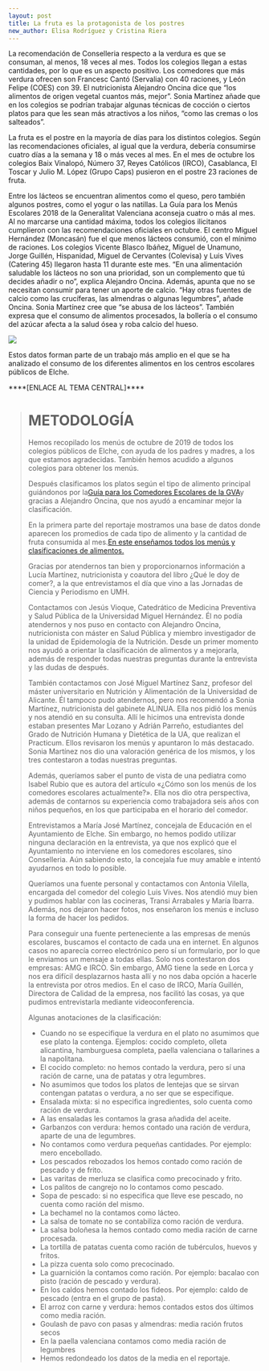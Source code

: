 ```yaml
---
layout: post
title: La fruta es la protagonista de los postres
new_author: Elisa Rodríguez y Cristina Riera
---
```

<!--StartFragment-->

La recomendación de Conselleria respecto a la verdura es que se consuman, al menos, 18 veces al mes. Todos los colegios llegan a estas cantidades, por lo que es un aspecto positivo. Los comedores que más verdura ofrecen son Francesc Cantó (Servalia) con 40 raciones, y León Felipe (COES) con 39. El nutricionista Alejandro Oncina dice que “los alimentos de origen vegetal cuantos más, mejor”. Sonia Martínez añade que en los colegios se podrían trabajar algunas técnicas de cocción o ciertos platos para que les sean más atractivos a los niños, “como las cremas o los salteados”.

<div class="flourish-embed" data-src="story/154836"><script src="https://public.flourish.studio/resources/embed.js"></script></div>

La fruta es el postre en la mayoría de días para los distintos colegios. Según las recomendaciones oficiales, al igual que la verdura, debería consumirse cuatro días a la semana y 18 o más veces al mes. En el mes de octubre los colegios Baix Vinalopó, Número 37, Reyes Católicos (IRCO), Casablanca, El Toscar y Julio M. López (Grupo Caps) pusieron en el postre 23 raciones de fruta.[](https://medium.com/@cristinariera_/as%C3%AD-se-alimentan-los-ni%C3%B1os-en-los-comedores-escolares-de-elche-b1c709468599)

Entre los lácteos se encuentran alimentos como el queso, pero también algunos postres, como el yogur o las natillas. La Guía para los Menús Escolares 2018 de la Generalitat Valenciana aconseja cuatro o más al mes. Al no marcarse una cantidad máxima, todos los colegios ilicitanos cumplieron con las recomendaciones oficiales en octubre. El centro Miguel Hernández (Moncasán) fue el que menos lácteos consumió, con el mínimo de raciones. Los colegios Vicente Blasco Ibáñez, Miguel de Unamuno, Jorge Guillén, Hispanidad, Miguel de Cervantes (Colevisa) y Luis Vives (Catering 45) llegaron hasta 11 durante este mes. “En una alimentación saludable los lácteos no son una prioridad, son un complemento que tú decides añadir o no”, explica Alejandro Oncina. Además, apunta que no se necesitan consumir para tener un aporte de calcio. “Hay otras fuentes de calcio como las crucíferas, las almendras o algunas legumbres”, añade Oncina. Sonia Martínez cree que “se abusa de los lácteos”. También expresa que el consumo de alimentos procesados, la bollería o el consumo del azúcar afecta a la salud ósea y roba calcio del hueso.

![](https://lh6.googleusercontent.com/TD_TWREfRc5-WPQ9qmn8EnF4MLZaazFEko0Hdj6h_MkZhkVy0121gQiN4vhC3zrzUoy1wPrMbP_gtDHEdcROoo0DRSdqImDMFXjq-MpAh1cmFWNIx8poYEYtXd-NY0noB2Og08RO)

Estos datos forman parte de un trabajo más amplio en el que se ha analizado el consumo de los diferentes alimentos en los centros escolares públicos de Elche. 

\*\*\*\*\[ENLACE AL TEMA CENTRAL]\*\*\*\*

> # METODOLOGÍA
>
> Hemos recopilado los menús de octubre de 2019 de todos los colegios públicos de Elche, con ayuda de los padres y madres, a los que estamos agradecidas. También hemos acudido a algunos colegios para obtener los menús.
>
> Después clasificamos los platos según el tipo de alimento principal guiándonos por la[Guía para los Comedores Escolares de la GVA](http://www.san.gva.es/documents/151311/7497836/Guia+Menu+Comedores+Escolares+GVA+2018.pdf)y gracias a Alejandro Oncina, que nos ayudó a encaminar mejor la clasificación.
>
> En la primera parte del reportaje mostramos una base de datos donde aparecen los promedios de cada tipo de alimento y la cantidad de fruta consumida al mes.[En este enseñamos todos los menús y clasificaciones de alimentos.](https://docs.google.com/spreadsheets/d/1rEp5417S4xG7kYk8F3cnR8HZjbFzW68z0tfX1lXtui0/edit?usp=sharing)
>
> Gracias por atendernos tan bien y proporcionarnos información a Lucía Martínez, nutricionista y coautora del libro ¿Qué le doy de comer?, a la que entrevistamos el día que vino a las Jornadas de Ciencia y Periodismo en UMH.
>
> Contactamos con Jesús Vioque, Catedrático de Medicina Preventiva y Salud Pública de la Universidad Miguel Hernández. Él no podía atendernos y nos puso en contacto con Alejandro Oncina, nutricionista con máster en Salud Pública y miembro investigador de la unidad de Epidemología de la Nutrición. Desde un primer momento nos ayudó a orientar la clasificación de alimentos y a mejorarla, además de responder todas nuestras preguntas durante la entrevista y las dudas de después.
>
> También contactamos con José Miguel Martínez Sanz, profesor del máster universitario en Nutrición y Alimentación de la Universidad de Alicante. Él tampoco pudo atendernos, pero nos recomendó a Sonia Martínez, nutricionista del gabinete ALINUA. Ella nos pidió los menús y nos atendió en su consulta. Allí le hicimos una entrevista donde estaban presentes Mar Lozano y Adrián Parreño, estudiantes del Grado de Nutrición Humana y Dietética de la UA, que realizan el Practicum. Ellos revisaron los menús y apuntaron lo más destacado. Sonia Martínez nos dio una valoración genérica de los mismos, y los tres contestaron a todas nuestras preguntas.
>
> Además, queríamos saber el punto de vista de una pediatra como Isabel Rubio que es autora del artículo «¿Cómo son los menús de los comedores escolares actualmente?». Ella nos dio otra perspectiva, además de contarnos su experiencia como trabajadora seis años con niños pequeños, en los que participaba en el horario del comedor.
>
> Entrevistamos a María José Martínez, concejala de Educación en el Ayuntamiento de Elche. Sin embargo, no hemos podido utilizar ninguna declaración en la entrevista, ya que nos explicó que el Ayuntamiento no interviene en los comedores escolares, sino Conselleria. Aún sabiendo esto, la concejala fue muy amable e intentó ayudarnos en todo lo posible.
>
> Queríamos una fuente personal y contactamos con Antonia Vilella, encargada del comedor del colegio Luis Vives. Nos atendió muy bien y pudimos hablar con las cocineras, Transi Arrabales y María Ibarra. Además, nos dejaron hacer fotos, nos enseñaron los menús e incluso la forma de hacer los pedidos.
>
> Para conseguir una fuente perteneciente a las empresas de menús escolares, buscamos el contacto de cada una en internet. En algunos casos no aparecía correo electrónico pero sí un formulario, por lo que le enviamos un mensaje a todas ellas. Solo nos contestaron dos empresas: AMG e IRCO. Sin embargo, AMG tiene la sede en Lorca y nos era difícil desplazarnos hasta allí y no nos daba opción a hacerle la entrevista por otros medios. En el caso de IRCO, María Guillén, Directora de Calidad de la empresa, nos facilitó las cosas, ya que pudimos entrevistarla mediante videoconferencia.
>
> Algunas anotaciones de la clasificación:
>
> * Cuando no se especifique la verdura en el plato no asumimos que ese plato la contenga. Ejemplos: cocido completo, olleta alicantina, hamburguesa completa, paella valenciana o tallarines a la napolitana.
> * El cocido completo: no hemos contado la verdura, pero sí una ración de carne, una de patatas y otra legumbres.
> * No asumimos que todos los platos de lentejas que se sirvan contengan patatas o verdura, a no ser que se especifique.
> * Ensalada mixta: si no especifica ingredientes, solo cuenta como ración de verdura.
> * A las ensaladas les contamos la grasa añadida del aceite.
> * Garbanzos con verdura: hemos contado una ración de verdura, aparte de una de legumbres.
> * No contamos como verdura pequeñas cantidades. Por ejemplo: mero encebollado.
> * Los pescados rebozados los hemos contado como ración de pescado y de frito.
> * Las varitas de merluza se clasifica como precocinado y frito.
> * Los palitos de cangrejo no lo contamos como pescado.
> * Sopa de pescado: si no especifica que lleve ese pescado, no cuenta como ración del mismo.
> * La bechamel no la contamos como lácteo.
> * La salsa de tomate no se contabiliza como ración de verdura.
> * La salsa boloñesa la hemos contado como media ración de carne procesada.
> * La tortilla de patatas cuenta como ración de tubérculos, huevos y fritos.
> * La pizza cuenta solo como precocinado.
> * La guarnición la contamos como ración. Por ejemplo: bacalao con pisto (ración de pescado y verdura).
> * En los caldos hemos contado los fideos. Por ejemplo: caldo de pescado (entra en el grupo de pasta).
> * El arroz con carne y verdura: hemos contados estos dos últimos como media ración.
> * Goulash de pavo con pasas y almendras: media ración frutos secos
> * En la paella valenciana contamos como media ración de legumbres
> * Hemos redondeado los datos de la media en el reportaje.
